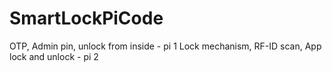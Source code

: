 # SmartLockPiCode
OTP, Admin pin, unlock from inside - pi 1
Lock mechanism, RF-ID scan, App lock and unlock - pi 2
